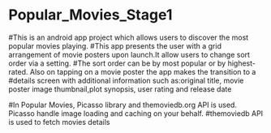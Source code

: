 # Popular_Movies_Stage1

#This is an android app project which allows users to discover the most popular movies playing. 
#This app presents  the user with a grid arrangement of movie posters upon launch.It allow users to change sort order via a setting.
#The sort order can be by most popular or by highest-rated. Also on tapping on a movie poster the app makes the transition to a 
#details screen with additional information such as:original title, movie poster image thumbnail,plot synopsis,
user rating and release date

#In Popular Movies,  Picasso library and themoviedb.org API is used. Picasso handle image loading and caching on your behalf. 
#themoviedb API is used to fetch movies details
